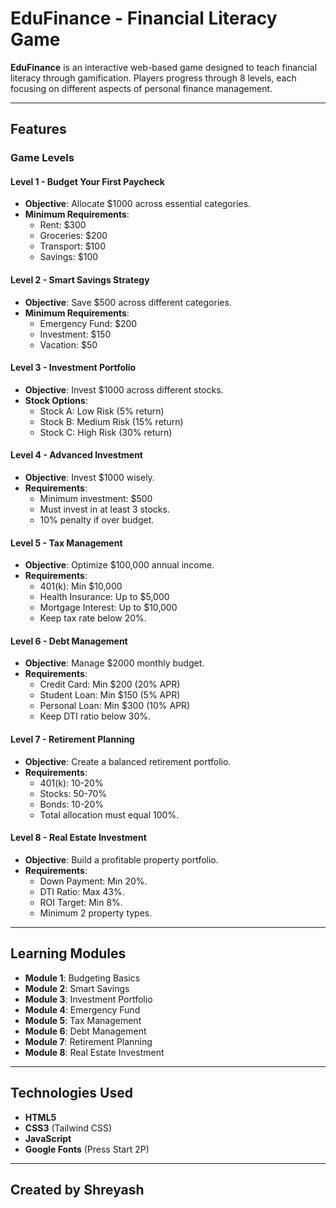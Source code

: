 # EduFinance - Financial Literacy Game

**EduFinance** is an interactive web-based game designed to teach financial literacy through gamification. Players progress through 8 levels, each focusing on different aspects of personal finance management.

---

## Features

### Game Levels
#### Level 1 - Budget Your First Paycheck
- **Objective**: Allocate $1000 across essential categories.
- **Minimum Requirements**:
  - Rent: $300
  - Groceries: $200
  - Transport: $100
  - Savings: $100

#### Level 2 - Smart Savings Strategy
- **Objective**: Save $500 across different categories.
- **Minimum Requirements**:
  - Emergency Fund: $200
  - Investment: $150
  - Vacation: $50

#### Level 3 - Investment Portfolio
- **Objective**: Invest $1000 across different stocks.
- **Stock Options**:
  - Stock A: Low Risk (5% return)
  - Stock B: Medium Risk (15% return)
  - Stock C: High Risk (30% return)

#### Level 4 - Advanced Investment
- **Objective**: Invest $1000 wisely.
- **Requirements**:
  - Minimum investment: $500
  - Must invest in at least 3 stocks.
  - 10% penalty if over budget.

#### Level 5 - Tax Management
- **Objective**: Optimize $100,000 annual income.
- **Requirements**:
  - 401(k): Min $10,000
  - Health Insurance: Up to $5,000
  - Mortgage Interest: Up to $10,000
  - Keep tax rate below 20%.

#### Level 6 - Debt Management
- **Objective**: Manage $2000 monthly budget.
- **Requirements**:
  - Credit Card: Min $200 (20% APR)
  - Student Loan: Min $150 (5% APR)
  - Personal Loan: Min $300 (10% APR)
  - Keep DTI ratio below 30%.

#### Level 7 - Retirement Planning
- **Objective**: Create a balanced retirement portfolio.
- **Requirements**:
  - 401(k): 10-20%
  - Stocks: 50-70%
  - Bonds: 10-20%
  - Total allocation must equal 100%.

#### Level 8 - Real Estate Investment
- **Objective**: Build a profitable property portfolio.
- **Requirements**:
  - Down Payment: Min 20%.
  - DTI Ratio: Max 43%.
  - ROI Target: Min 8%.
  - Minimum 2 property types.

---

## Learning Modules
- **Module 1**: Budgeting Basics
- **Module 2**: Smart Savings
- **Module 3**: Investment Portfolio
- **Module 4**: Emergency Fund
- **Module 5**: Tax Management
- **Module 6**: Debt Management
- **Module 7**: Retirement Planning
- **Module 8**: Real Estate Investment

---

## Technologies Used
- **HTML5**
- **CSS3** (Tailwind CSS)
- **JavaScript**
- **Google Fonts** (Press Start 2P)

---

## Created by Shreyash
